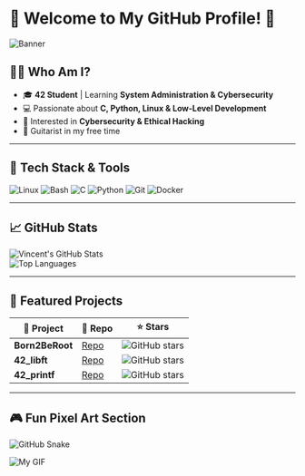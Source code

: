 # 👾 Welcome to My GitHub Profile! 👾

![Banner](https://www.behance.net/gallery/193984031/Chill-Kong/modules/1097627163)

## 🏴‍☠️ Who Am I?

- 🎓 **42 Student** | Learning **System Administration & Cybersecurity**
- 💻 Passionate about **C, Python, Linux & Low-Level Development**
- 🔐 Interested in **Cybersecurity & Ethical Hacking**
- 🎸 Guitarist in my free time

---

## 🔧 Tech Stack & Tools  

![Linux](https://img.shields.io/badge/Linux-FCC624?style=for-the-badge&logo=linux&logoColor=black)
![Bash](https://img.shields.io/badge/Bash-121011?style=for-the-badge&logo=gnu-bash&logoColor=white)
![C](https://img.shields.io/badge/C-00599C?style=for-the-badge&logo=c&logoColor=white)
![Python](https://img.shields.io/badge/Python-3776AB?style=for-the-badge&logo=python&logoColor=white)
![Git](https://img.shields.io/badge/Git-F05032?style=for-the-badge&logo=git&logoColor=white)
![Docker](https://img.shields.io/badge/Docker-2496ED?style=for-the-badge&logo=docker&logoColor=white)

---

## 📈 GitHub Stats  

![Vincent's GitHub Stats](https://github-readme-stats.vercel.app/api?username=YourGitHubUsername&show_icons=true&theme=tokyonight)  
![Top Languages](https://github-readme-stats.vercel.app/api/top-langs/?username=YourGitHubUsername&layout=compact&theme=tokyonight)

---

## 🌟 Featured Projects  

| 🚀 Project | 🔗 Repo | ⭐ Stars |
|------------|---------|----------|
| **Born2BeRoot** | [Repo](https://github.com/YourGitHubUsername/Born2BeRoot) | ![GitHub stars](https://img.shields.io/github/stars/YourGitHubUsername/Born2BeRoot?style=social) |
| **42_libft** | [Repo](https://github.com/YourGitHubUsername/libft) | ![GitHub stars](https://img.shields.io/github/stars/YourGitHubUsername/libft?style=social) |
| **42_printf** | [Repo](https://github.com/YourGitHubUsername/ft_printf) | ![GitHub stars](https://img.shields.io/github/stars/YourGitHubUsername/ft_printf?style=social) |

---

## 🎮 Fun Pixel Art Section  


![GitHub Snake](https://github.com/YourGitHubUsername/YourGitHubUsername/blob/output/github-contribution-grid-snake.svg)

![My GIF](https://x.com/i/status/1836844013502255355)

